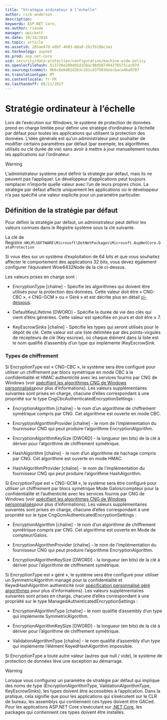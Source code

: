 ```yaml
---
title: "Stratégie ordinateur à l’échelle"
author: rick-anderson
description: 
keywords: ASP.NET Core,
ms.author: riande
manager: wpickett
ms.date: 10/14/2016
ms.topic: article
ms.assetid: 285ae47d-e0bf-4b03-b0a8-2b1fb18bc3a1
ms.technology: aspnet
ms.prod: asp.net-core
uid: security/data-protection/configuration/machine-wide-policy
ms.openlocfilehash: 513726e209401d158ac98d5874942765751ac07d
ms.sourcegitcommit: 0b6c8e6d81d2b3c161cd375036eecbace46a9707
ms.translationtype: MT
ms.contentlocale: fr-FR
ms.lasthandoff: 08/11/2017
---
```

# <a name="machine-wide-policy"></a>Stratégie ordinateur à l’échelle

<a name=data-protection-configuration-machinewidepolicy></a>

Lors de l’exécution sur Windows, le système de protection de données prend en charge limitée pour définir une stratégie d’ordinateur à l’échelle par défaut pour toutes les applications qui utilisent la protection des données. L’idée générale est qu’un administrateur peut souhaiter de modifier certains paramètres par défaut (par exemple, les algorithmes utilisés ou clé durée de vie) sans avoir à mettre à jour manuellement toutes les applications sur l’ordinateur.

>[!WARNING]
> L’administrateur système peut définir la stratégie par défaut, mais ils ne peuvent pas l’appliquer. Le développeur d’applications peut toujours remplacer n’importe quelle valeur avec l’un de leurs propres choix. La stratégie par défaut affecte uniquement les applications où le développeur n’a pas spécifié une valeur explicite pour un paramètre particulier.

## <a name="setting-default-policy"></a>Définition de la stratégie par défaut

Pour définir la stratégie par défaut, un administrateur peut définir les valeurs connues dans le Registre système sous la clé suivante.

La clé de Registre :`HKLM\SOFTWARE\Microsoft\DotNetPackages\Microsoft.AspNetCore.DataProtection`

Si vous êtes sur un système d’exploitation de 64 bits et que vous souhaitez affecter le comportement des applications 32 bits, vous devez également configurer l’équivalent Wow6432Node de la clé ci-dessus.

Les valeurs prises en charge sont :

* EncryptionType [chaîne] - Spécifie les algorithmes qui doivent être utilisés pour la protection des données. Cette valeur doit être « CNG-CBC », « CNG-GCM » ou « Géré » et est décrite plus en détail [ci-dessous](#data-protection-encryption-types).

* DefaultKeyLifetime [DWORD] - Spécifie la durée de vie des clés qui vient d’être générées. Cette valeur est spécifiée en jours et doit être ≥ 7.

* KeyEscrowSinks [chaîne] - Spécifie les types qui seront utilisés pour le dépôt de clé. Cette valeur est une liste délimitée par des points-virgules de récepteurs de clé (Key escrow), où chaque élément dans la liste est le nom qualifié d’assembly d’un type qui implémente IKeyEscrowSink.

<a name=data-protection-encryption-types></a>

### <a name="encryption-types"></a>Types de chiffrement

Si EncryptionType est « CNG-CBC », le système sera être configuré pour utiliser un chiffrement par blocs symétrique en mode CBC à la confidentialité et HMAC authenticité avec les services fournis par CNG de Windows (voir [spécifiant les algorithmes CNG de Windows personnalisés](overview.md#data-protection-changing-algorithms-cng)pour plus d’informations). Les valeurs supplémentaires suivantes sont prises en charge, chacune d’elles correspondant à une propriété sur le type CngCbcAuthenticatedEncryptionSettings :

* EncryptionAlgorithm [chaîne] - le nom d’un algorithme de chiffrement symétrique compris par CNG. Cet algorithme est ouverte en mode CBC.

* EncryptionAlgorithmProvider [chaîne] - le nom de l’implémentation du fournisseur CNG qui peut produire l’algorithme EncryptionAlgorithm.

* EncryptionAlgorithmKeySize [DWORD] - la longueur (en bits) de la clé à dériver pour l’algorithme de chiffrement symétrique.

* HashAlgorithm [chaîne] - le nom d’un algorithme de hachage compris par CNG. Cet algorithme est ouverte en mode HMAC.

* HashAlgorithmProvider [chaîne] - le nom de l’implémentation du fournisseur CNG qui peut produire l’algorithme HashAlgorithm.

Si EncryptionType est « CNG-GCM », le système sera être configuré pour utiliser un chiffrement par blocs symétrique Mode Galois/compteur pour la confidentialité et l’authenticité avec les services fournis par CNG de Windows (voir [spécifiant les algorithmes CNG de Windows personnalisés](overview.md#data-protection-changing-algorithms-cng)pour plus d’informations). Les valeurs supplémentaires suivantes sont prises en charge, chacune d’elles correspondant à une propriété sur le type CngGcmAuthenticatedEncryptionSettings :

* EncryptionAlgorithm [chaîne] - le nom d’un algorithme de chiffrement symétrique compris par CNG. Cet algorithme est ouverte en Mode de compteur/Galois.

* EncryptionAlgorithmProvider [chaîne] - le nom de l’implémentation du fournisseur CNG qui peut produire l’algorithme EncryptionAlgorithm.

* EncryptionAlgorithmKeySize [DWORD] - la longueur (en bits) de la clé à dériver pour l’algorithme de chiffrement symétrique.

Si EncryptionType est « géré », le système sera être configuré pour utiliser un SymmetricAlgorithm managé pour la confidentialité et KeyedHashAlgorithm authenticité (voir [spécification personnalisé géré algorithmes](overview.md#data-protection-changing-algorithms-custom-managed) pour plus d’informations). Les valeurs supplémentaires suivantes sont prises en charge, chacune d’elles correspondant à une propriété sur le type ManagedAuthenticatedEncryptionSettings :

* EncryptionAlgorithmType [chaîne] - le nom qualifié d’assembly d’un type qui implémente SymmetricAlgorithm.

* EncryptionAlgorithmKeySize [DWORD] - la longueur (en bits) de la clé à dériver pour l’algorithme de chiffrement symétrique.

* ValidationAlgorithmType [chaîne] - le nom qualifié d’assembly d’un type qui implémente l’élément KeyedHashAlgorithm impossible.

Si EncryptionType a toute autre valeur (autres que null / vide), le système de protection de données lève une exception au démarrage.

>[!WARNING]
> Lorsque vous configurez un paramètre de stratégie par défaut qui implique des noms de type (EncryptionAlgorithmType, ValidationAlgorithmType, KeyEscrowSinks), les types doivent être accessibles à l’application. Dans la pratique, cela signifie que pour les applications qui s’exécutent sur le CLR de bureau, les assemblys qui contiennent ces types doivent être GACed. Pour les applications ASP.NET Core s’exécutant sur [.NET Core](https://microsoft.com/net/core), les packages qui contiennent ces types doivent être installés.

